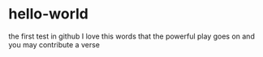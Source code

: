 # hello-world
the first test in github
I love this words 
that the powerful play goes on 
and you may contribute a verse
